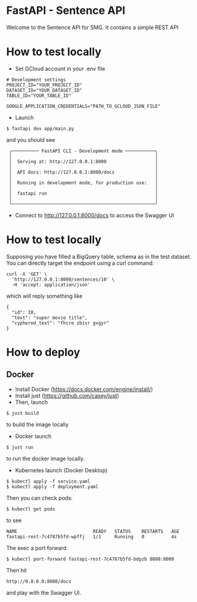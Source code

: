 # FastAPI - Sentence API

Welcome to the Sentence API for SMG.
It contains a simple REST API

# How to test locally

- Set GCloud account in your .env file
```
# Development settings
PROJECT_ID="YOUR_PROJECT_ID"
DATASET_ID="YOUR_DATASET_ID"
TABLE_ID="YOUR_TABLE_ID"

GOOGLE_APPLICATION_CREDENTIALS="PATH_TO_GCLOUD_JSON_FILE"
```

- Launch
```
$ fastapi dev app/main.py
```
and you should see
```
 ╭────────── FastAPI CLI - Development mode ───────────╮                                                                                                                                 
 │                                                     │                                                                                                                                 
 │  Serving at: http://127.0.0.1:8000                  │                                                                                                                                 
 │                                                     │                                                                                                                                 
 │  API docs: http://127.0.0.1:8000/docs               │                                                                                                                                 
 │                                                     │                                                                                                                                 
 │  Running in development mode, for production use:   │                                                                                                                                 
 │                                                     │                                                                                                                                 
 │  fastapi run                                        │                                                                                                                                 
 │                                                     │                                                                                                                                 
 ╰─────────────────────────────────────────────────────╯ 
```
- Connect to http://127.0.0.1:8000/docs to access the Swagger UI

# How to test locally
Supposing you have filled a BigQuery table, schema as in the test dataset.
You can directly target the endpoint using a curl command:
```
curl -X 'GET' \
  'http://127.0.0.1:8000/sentences/10' \
  -H 'accept: application/json'
```
which will reply something like
```
{
  "id": 10,
  "text": "super movie title",
  "cyphered_text": "fhcre zbivr gvgyr"
}
```

# How to deploy
## Docker
- Install Docker (https://docs.docker.com/engine/install/)
- Install just (https://github.com/casey/just)
- Then, launch
```
$ just build
```
to build the image locally

- Docker launch
```
$ just run
```
to run the docker image locally.

- Kubernetes launch (Docker Desktop)
```
$ kubectl apply -f service.yaml
$ kubectl apply -f deployment.yaml
```

Then you can check pods:
```
$ kubectl get pods
```

to see
```
NAME                            READY   STATUS    RESTARTS   AGE
fastapi-rest-7c4787b5fd-wpffj   1/1     Running   0          4s
```

The exec a port forward
```
$ kubectl port-forward fastapi-rest-7c4787b5fd-bdpzb 8080:8000
```

Then hit
```
http://0.0.0.0:8080/docs
```

and play with the Swagger UI.
